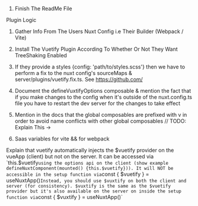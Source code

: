 1. Finish The ReadMe File

Plugin Logic

1. Gather Info From The Users Nuxt Config i.e Their Builder (Webpack / Vite)
2. Install The Vuetify Plugin According To Whether Or Not They Want TreeShaking Enabled
3. If they provide a styles {config: 'path/to/styles.scss'} then we have to perform a fix to the nuxt config's sourceMaps & server/plugins/vuetify.fix.ts. See https://github.com/
4. Document the defineVuxtifyOptions composable & mention the fact that if you make changes to the config when it's outside of the nuxt.config.ts file you have to restart the dev server for the changes to take effect
5. Mention in the docs that the global composables are prefixed with v in order to avoid name conflicts with other global composables
   // TODO: Explain This ->

6. Saas variables for vite && for webpack

Explain that vuetify automatically injects the $vuetify provider on the vueApp (client) but not on the server. 
It can be accessed via `this.$vuetify`using the options api on the client (show example defineNuxtComponent(mounted() {this.$vuetify})).
It will NOT be accessible in the setup function via`const { $vuetify } = useNuxtApp()`Instead, you should use $vuxtify on both the client and server (for consistency). $vuxtify is the same as the $vuetify provider but it's also available on the server on inside the setup function via`const { $vuxtify } = useNuxtApp()`
